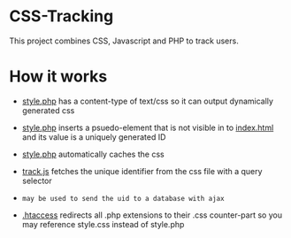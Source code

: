 # CSS-Tracking
This project combines CSS, Javascript and PHP to track users.
# How it works
* [style.php](style.php) has a content-type of text/css so it can output dynamically generated css
* [style.php](style.php) inserts a psuedo-element that is not visible in to [index.html](index.html) and its value is a uniquely generated ID
* [style.php](style.php) automatically caches the css
* [track.js](track.js) fetches the unique identifier from the css file with a query selector

* ```may be used to send the uid to a database with ajax```
* [.htaccess](.htaccess) redirects all .php extensions to their .css counter-part so you may reference style.css instead of style.php

